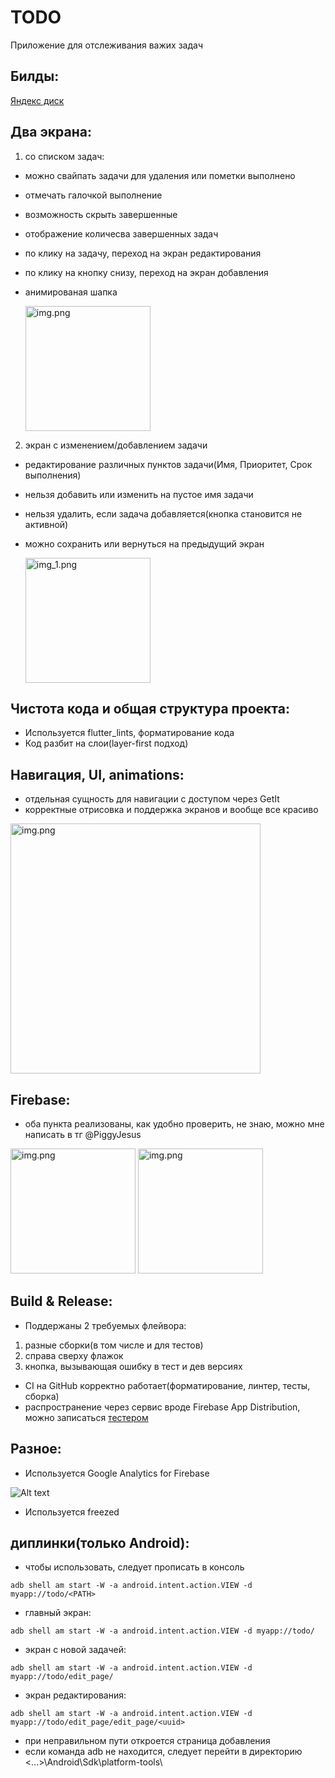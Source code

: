 
# TODO
Приложение для отслеживания важих задач

## Билды:
 [Яндекс диск](https://disk.yandex.ru/d/IRZbcA33etA03w)

## Два экрана:
1. со списком задач: 
  - можно свайпать задачи для удаления или пометки выполнено
  - отмечать галочкой выполнение
  - возможность скрыть завершенные
  - отображение количесва завершенных задач
  - по клику на задачу, переход на экран редактирования
  - по клику на кнопку снизу, переход на экран добавления
  - анимированая шапка

    <img alt="img.png" src="screenshots/img.png" width="200"/>
2. экран с изменением/добавлением задачи
  - редактирование различных пунктов задачи(Имя, Приоритет, Срок выполнения)
  - нельзя добавить или изменить на пустое имя задачи
  - нельзя удалить, если задача добавляется(кнопка становится не активной)
  - можно сохранить или вернуться на предыдущий экран

    <img alt="img_1.png" src="screenshots/img_1.png" width="200"/>

## Чистота кода и общая структура проекта:
 - Используется flutter_lints, форматирование кода
 - Код разбит на слои(layer-first подход)

## Навигация, UI, animations:
 - отдельная сущность для навигации с доступом через GetIt
 - корректные отрисовка и поддержка экранов и вообще все красиво

 <img alt="img.png" src="screenshots/landscape.jpg" width="400"/>

## Firebase:
 - оба пункта реализованы, как удобно проверить, не знаю, можно мне написать в тг @PiggyJesus
 
 <img alt="img.png" src="screenshots/dark_ppl.jpg" width="200"/>
 <img alt="img.png" src="screenshots/dark_red.jpg" width="200"/>

## Build & Release:
 - Поддержаны 2 требуемых флейвора:
 1. разные сборки(в том числе и для тестов)
 2. справа сверху флажок
 3. кнопка, вызывающая ошибку в тест и дев версиях
 
 - CI на GitHub корректно работает(форматирование, линтер, тесты, сборка)
 - распространение через сервис вроде Firebase App Distribution, можно записаться [тестером](https://appdistribution.firebase.dev/i/38322a18059405f8)

## Разное:
 - Используется Google Analytics for Firebase

 ![Alt text](screenshots/analytics.png)

 - Используется freezed
 
 
 
## диплинки(только Android):
 - чтобы использовать, следует прописать в консоль 
 ```
 adb shell am start -W -a android.intent.action.VIEW -d myapp://todo/<PATH>
 ```
 - главный экран: 
 ```
 adb shell am start -W -a android.intent.action.VIEW -d myapp://todo/
 ```
 - экран с новой задачей:
 ```
 adb shell am start -W -a android.intent.action.VIEW -d myapp://todo/edit_page/
 ```
 - экран редактирования:
 ```
 adb shell am start -W -a android.intent.action.VIEW -d myapp://todo/edit_page/edit_page/<uuid>
 ```
 - при неправильном пути откроется страница добавления
 - если команда adb не находится, следует перейти в директорию <...>\Android\Sdk\platform-tools\
